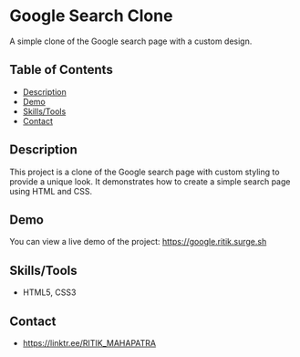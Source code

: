 # Google Search Clone

A simple clone of the Google search page with a custom design.

## Table of Contents
- [Description](#description)
- [Demo](#demo)
- [Skills/Tools](#skillstools)
- [Contact](#contact)

## Description

This project is a clone of the Google search page with custom styling to provide a unique look. It demonstrates how to create a simple search page using HTML and CSS.

## Demo

You can view a live demo of the project: https://google.ritik.surge.sh

## Skills/Tools

- HTML5, CSS3

## Contact 

- https://linktr.ee/RITIK_MAHAPATRA
